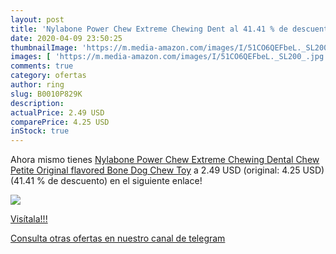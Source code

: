 ```yaml
---
layout: post
title: 'Nylabone Power Chew Extreme Chewing Dent al 41.41 % de descuento'
date: 2020-04-09 23:50:25
thumbnailImage: 'https://m.media-amazon.com/images/I/51CO6QEFbeL._SL200_.jpg'
images: [ 'https://m.media-amazon.com/images/I/51CO6QEFbeL._SL200_.jpg' ]
comments: true
category: ofertas
author: ring
slug: B0010P829K
description:
actualPrice: 2.49 USD
comparePrice: 4.25 USD
inStock: true
---
```


Ahora mismo tienes [Nylabone Power Chew Extreme Chewing Dental Chew Petite Original flavored Bone Dog Chew Toy](https://www.amazon.com/dp/B0010P829K/?tag=redken08-20) a 2.49 USD (original: 4.25 USD) (41.41 %  de descuento) en el siguiente enlace!

[![](https://m.media-amazon.com/images/I/51CO6QEFbeL._SL200_.jpg)](https://www.amazon.com/dp/B0010P829K/?tag=redken08-20)

[Visítala!!!](https://www.amazon.com/dp/B0010P829K/?tag=redken08-20)

[Consulta otras ofertas en nuestro canal de telegram](https://t.me/s/ofertas25)
